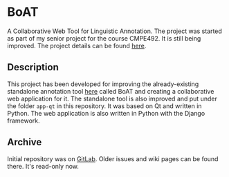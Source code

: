 # BoAT

A Collaborative Web Tool for Linguistic Annotation. The project was started as part of my senior project for the course CMPE492. It is still being improved. The project details can be found [here](https://furkanakkurt1335.github.io/projects/boat).

## Description

This project has been developed for improving the already-existing standalone annotation tool [here](https://github.com/boun-tabi/BoAT) called BoAT and creating a collaborative web application for it. The standalone tool is also improved and put under the folder `app-qt` in this repository. It was based on Qt and written in Python. The web application is also written in Python with the Django framework.

## Archive

Initial repository was on [GitLab](https://gitlab.com/furkanakkurt5204/web-annotation-tool). Older issues and wiki pages can be found there. It's read-only now.

